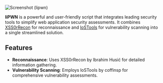 ![Screenshot (lipwn)](https://github.com/user-attachments/assets/c5da3434-b021-4767-b470-6f3bf48fbb8a)

**liPWN** is a powerful and user-friendly script that integrates leading security tools to simplify web application security assessments. It combines [XSS0rRecon](https://github.com/xss0r/xssorRecon/) for reconnaissance and [loSTools](https://github.com/coffinsp/lostools) for vulnerability scanning into a single streamlined solution.

## Features

- **Reconnaissance**: Uses XSS0rRecon by Ibrahim Husić for detailed information gathering.
- **Vulnerability Scanning**: Employs loSTools by coffinsp for comprehensive vulnerability assessments.
